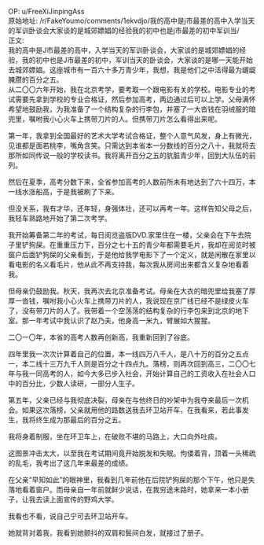 
OP: u/FreeXiJinpingAss  
原始地址: /r/FakeYoumo/comments/1ekvdjo/我的高中是j市最差的高中入学当天的军训卧谈会大家谈的是城郊嫖娼的经验我的初中也是j市最差的初中军训当/  
正文:  
我的高中是J市最差的高中，入学当天的军训卧谈会，大家谈的是城郊嫖娼的经验，我的初中也是J市最差的初中，军训当天的卧谈会，大家谈的是哪一天能开始去城郊嫖娼。这座城市有一百六十多万青少年，我想，我是他们之中活得最为龌龊腌臜的百分之五。  
从二〇〇六年开始，我在北京考学，要考取一个跟电影有关的学校。电影专业的考试需要先拿到学校的专业合格证，然后参加高考，两边通过后可以上学。父母满怀希望地鼓励我，为我准备了一个结构复杂的行李包，并塞了一大沓钱在羽绒服的暗兜里，嘱咐我小心火车上携带刀片的人。但携带刀片怎么看得出来呢。

第一年，我拿到全国最好的艺术大学考试合格证，整个人意气风发，身上有微光，见谁都是面若桃李，嘴角含笑。只需达到本省本一分数线的百分之八十，我就将去那所如同传说一般的学校读书。我将离开百分之五的肮脏青少年，回到大队伍的前列。

然后在夏季，高考分数下来，全省参加高考的人数前所未有地达到了六十四万，本一线水涨船高，于是我被刷了下来。

但没关系，我有才华，还年轻，身强体壮，还可以再考一年。这样告知父母之后，我轻车熟路地开始了第二次考学。

我开始筹备第二年的考试，每日阅览盗版DVD.家里住在一楼，父亲会在下午去院子里铲狗屎。在重重压力下，百分之七十五的青少年都需要毛片，我却在阅览时被窗户后面铲狗屎的父亲看到，于是他给我学电影下了一个定义，就是闲散在家里以看电影的名义看毛片，他从此不再支持我，每次我从房间出来都含义复杂地看着我。

但母亲仍鼓励我。秋天，我再次去北京准备考试。母亲在大衣的暗兜里给我塞了厚厚一沓钱，嘱咐我小心火车上携带刀片的人，我说现在京广线已经不是绿皮火车了，没有带刀片的人了。我带着一个空荡荡的结构复杂的行李包来到北京的地下室。那一年考试中我认识了赵乃夫，他身高一米九，臂展如大猩猩。

二〇一〇年，本省的高考人数再创新高，我重新回到了谷底。

四年里我一次次计算着自己的位置，本一线四万八千人，是八十万的百分之五点一，本二线十三万九千人则是百分之十四点九。落榜，则再次回到高三，二〇〇七年与我一同高考的人，如今大多已步入社会，开始计算自己的工资收入在社会人口中的百分比，少数人读研，一部分人生子。

第五年，父亲已经与我彻底决裂，母亲在与他终日的吵架中为我夺来最后一次机会。如果这次落榜，父亲就用他的路数送我去环卫站开车，在我看来，若此事发生，我将终生成为那最后的百分之五。

我将身着制服，坐在环卫车上，在破败不堪的马路上，大口向外吐痰。

这图景冲击太大，以至我在考试期间竟开始脱发和失眠。佝偻着背，顶着一头稀疏的乱毛，我考出了这几年来最差的成绩。

在父亲“早知如此”的眼神里，我看到几年前他在后院铲狗屎的那个下午，他只是失落地看着窗户。而母亲自一年前就鲜少说话，在我穷途末路时，她拿来一本小册子，让我去读上面宣传的野鸡大学。

我看也不看，说自己宁可去环卫站开车。

她就背对着我，我看到她颤抖的双肩和鬓间白发，就接过了册子。
